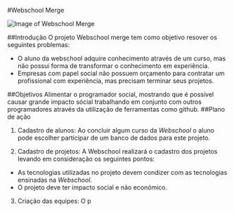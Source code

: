 #Webschool Merge

![Image of Webschool Merge](img/webschool_merge.jpg)

##Introdução
O projeto Webschool merge tem como objetivo resover os seguintes problemas:
- O aluno da webschool adquire conhecimento através de um curso, mas não possui forma de transformar o conhecimento em experiência.
- Empresas com papel social não possuem orçamento para contratar um profissional com experiência, mas precisam terminar seus projetos.



##Objetivos
Alimentar o programador social, mostrando que é possível causar grande impacto sócial trabalhando em conjunto com outros programadores através da utilização de ferramentas como github. 
##Plano de ação
1. Cadastro de alunos: Ao concluir algum curso da *Webschool* o aluno pode escolher participar de um banco de dados para este projeto.

2. Cadastro de projetos: A Webschool realizará o cadastro dos projetos levando em consideração os seguintes pontos:
  - As tecnologias utilizadas no projeto devem condizer com as tecnologias ensinadas na *Webschool*.
  - O projeto deve ter impacto social e não económico.

3. Criação das equipes: O p
